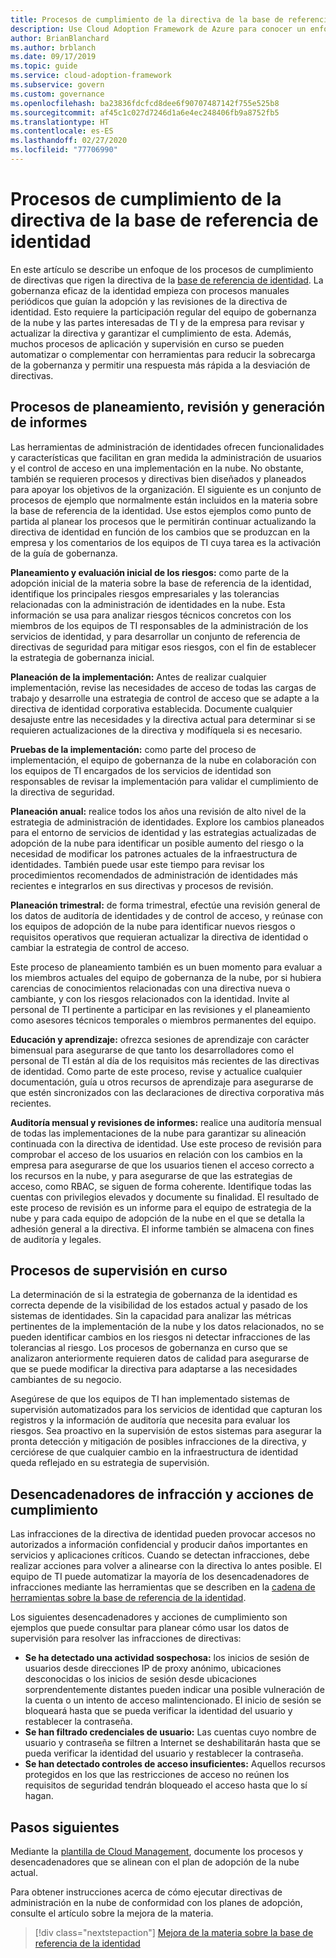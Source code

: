 ```yaml
---
title: Procesos de cumplimiento de la directiva de la base de referencia de identidad
description: Use Cloud Adoption Framework de Azure para conocer un enfoque sobre los procesos de creación que prestan apoyo a la materia de gobernanza de la línea de base de identidad.
author: BrianBlanchard
ms.author: brblanch
ms.date: 09/17/2019
ms.topic: guide
ms.service: cloud-adoption-framework
ms.subservice: govern
ms.custom: governance
ms.openlocfilehash: ba23836fdcfcd8dee6f90707487142f755e525b8
ms.sourcegitcommit: af45c1c027d7246d1a6e4ec248406fb9a8752fb5
ms.translationtype: HT
ms.contentlocale: es-ES
ms.lasthandoff: 02/27/2020
ms.locfileid: "77706990"
---
```

# <a name="identity-baseline-policy-compliance-processes"></a>Procesos de cumplimiento de la directiva de la base de referencia de identidad

En este artículo se describe un enfoque de los procesos de cumplimiento de directivas que rigen la directiva de la [base de referencia de identidad](./index.md). La gobernanza eficaz de la identidad empieza con procesos manuales periódicos que guían la adopción y las revisiones de la directiva de identidad. Esto requiere la participación regular del equipo de gobernanza de la nube y las partes interesadas de TI y de la empresa para revisar y actualizar la directiva y garantizar el cumplimiento de esta. Además, muchos procesos de aplicación y supervisión en curso se pueden automatizar o complementar con herramientas para reducir la sobrecarga de la gobernanza y permitir una respuesta más rápida a la desviación de directivas.

## <a name="planning-review-and-reporting-processes"></a>Procesos de planeamiento, revisión y generación de informes

Las herramientas de administración de identidades ofrecen funcionalidades y características que facilitan en gran medida la administración de usuarios y el control de acceso en una implementación en la nube. No obstante, también se requieren procesos y directivas bien diseñados y planeados para apoyar los objetivos de la organización. El siguiente es un conjunto de procesos de ejemplo que normalmente están incluidos en la materia sobre la base de referencia de la identidad. Use estos ejemplos como punto de partida al planear los procesos que le permitirán continuar actualizando la directiva de identidad en función de los cambios que se produzcan en la empresa y los comentarios de los equipos de TI cuya tarea es la activación de la guía de gobernanza.

**Planeamiento y evaluación inicial de los riesgos:** como parte de la adopción inicial de la materia sobre la base de referencia de la identidad, identifique los principales riesgos empresariales y las tolerancias relacionadas con la administración de identidades en la nube. Esta información se usa para analizar riesgos técnicos concretos con los miembros de los equipos de TI responsables de la administración de los servicios de identidad, y para desarrollar un conjunto de referencia de directivas de seguridad para mitigar esos riesgos, con el fin de establecer la estrategia de gobernanza inicial.

**Planeación de la implementación:** Antes de realizar cualquier implementación, revise las necesidades de acceso de todas las cargas de trabajo y desarrolle una estrategia de control de acceso que se adapte a la directiva de identidad corporativa establecida. Documente cualquier desajuste entre las necesidades y la directiva actual para determinar si se requieren actualizaciones de la directiva y modifíquela si es necesario.

**Pruebas de la implementación:** como parte del proceso de implementación, el equipo de gobernanza de la nube en colaboración con los equipos de TI encargados de los servicios de identidad son responsables de revisar la implementación para validar el cumplimiento de la directiva de seguridad.

**Planeación anual:** realice todos los años una revisión de alto nivel de la estrategia de administración de identidades. Explore los cambios planeados para el entorno de servicios de identidad y las estrategias actualizadas de adopción de la nube para identificar un posible aumento del riesgo o la necesidad de modificar los patrones actuales de la infraestructura de identidades. También puede usar este tiempo para revisar los procedimientos recomendados de administración de identidades más recientes e integrarlos en sus directivas y procesos de revisión.

**Planeación trimestral:** de forma trimestral, efectúe una revisión general de los datos de auditoría de identidades y de control de acceso, y reúnase con los equipos de adopción de la nube para identificar nuevos riesgos o requisitos operativos que requieran actualizar la directiva de identidad o cambiar la estrategia de control de acceso.

Este proceso de planeamiento también es un buen momento para evaluar a los miembros actuales del equipo de gobernanza de la nube, por si hubiera carencias de conocimientos relacionadas con una directiva nueva o cambiante, y con los riesgos relacionados con la identidad. Invite al personal de TI pertinente a participar en las revisiones y el planeamiento como asesores técnicos temporales o miembros permanentes del equipo.

**Educación y aprendizaje:** ofrezca sesiones de aprendizaje con carácter bimensual para asegurarse de que tanto los desarrolladores como el personal de TI están al día de los requisitos más recientes de las directivas de identidad. Como parte de este proceso, revise y actualice cualquier documentación, guía u otros recursos de aprendizaje para asegurarse de que estén sincronizados con las declaraciones de directiva corporativa más recientes.

**Auditoría mensual y revisiones de informes:** realice una auditoría mensual de todas las implementaciones de la nube para garantizar su alineación continuada con la directiva de identidad. Use este proceso de revisión para comprobar el acceso de los usuarios en relación con los cambios en la empresa para asegurarse de que los usuarios tienen el acceso correcto a los recursos en la nube, y para asegurarse de que las estrategias de acceso, como RBAC, se siguen de forma coherente. Identifique todas las cuentas con privilegios elevados y documente su finalidad. El resultado de este proceso de revisión es un informe para el equipo de estrategia de la nube y para cada equipo de adopción de la nube en el que se detalla la adhesión general a la directiva. El informe también se almacena con fines de auditoría y legales.

## <a name="processes-for-ongoing-monitoring"></a>Procesos de supervisión en curso

La determinación de si la estrategia de gobernanza de la identidad es correcta depende de la visibilidad de los estados actual y pasado de los sistemas de identidades. Sin la capacidad para analizar las métricas pertinentes de la implementación de la nube y los datos relacionados, no se pueden identificar cambios en los riesgos ni detectar infracciones de las tolerancias al riesgo. Los procesos de gobernanza en curso que se analizaron anteriormente requieren datos de calidad para asegurarse de que se puede modificar la directiva para adaptarse a las necesidades cambiantes de su negocio.

Asegúrese de que los equipos de TI han implementado sistemas de supervisión automatizados para los servicios de identidad que capturan los registros y la información de auditoría que necesita para evaluar los riesgos. Sea proactivo en la supervisión de estos sistemas para asegurar la pronta detección y mitigación de posibles infracciones de la directiva, y cerciórese de que cualquier cambio en la infraestructura de identidad queda reflejado en su estrategia de supervisión.

## <a name="violation-triggers-and-enforcement-actions"></a>Desencadenadores de infracción y acciones de cumplimiento

Las infracciones de la directiva de identidad pueden provocar accesos no autorizados a información confidencial y producir daños importantes en servicios y aplicaciones críticos. Cuando se detectan infracciones, debe realizar acciones para volver a alinearse con la directiva lo antes posible. El equipo de TI puede automatizar la mayoría de los desencadenadores de infracciones mediante las herramientas que se describen en la [cadena de herramientas sobre la base de referencia de la identidad](./toolchain.md).

Los siguientes desencadenadores y acciones de cumplimiento son ejemplos que puede consultar para planear cómo usar los datos de supervisión para resolver las infracciones de directivas:

- **Se ha detectado una actividad sospechosa:** los inicios de sesión de usuarios desde direcciones IP de proxy anónimo, ubicaciones desconocidas o los inicios de sesión desde ubicaciones sorprendentemente distantes pueden indicar una posible vulneración de la cuenta o un intento de acceso malintencionado. El inicio de sesión se bloqueará hasta que se pueda verificar la identidad del usuario y restablecer la contraseña.
- **Se han filtrado credenciales de usuario:** Las cuentas cuyo nombre de usuario y contraseña se filtren a Internet se deshabilitarán hasta que se pueda verificar la identidad del usuario y restablecer la contraseña.
- **Se han detectado controles de acceso insuficientes:** Aquellos recursos protegidos en los que las restricciones de acceso no reúnen los requisitos de seguridad tendrán bloqueado el acceso hasta que lo sí hagan.

## <a name="next-steps"></a>Pasos siguientes

Mediante la [plantilla de Cloud Management](./template.md), documente los procesos y desencadenadores que se alinean con el plan de adopción de la nube actual.

Para obtener instrucciones acerca de cómo ejecutar directivas de administración en la nube de conformidad con los planes de adopción, consulte el artículo sobre la mejora de la materia.

> [!div class="nextstepaction"]
> [Mejora de la materia sobre la base de referencia de la identidad](./discipline-improvement.md)
